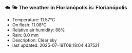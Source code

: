 ### ☁️ 🌤️  The weather in Florianópolis is: Florianópolis

- Temperature: 11.57°C
- On flesh: 11.08°C
- Relative air humidity: 88%
- Rain: 0.0 mm
- Description: Clear sky
- last updated: 2025-07-19T09:18:04.437521
